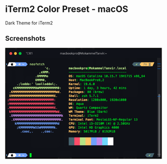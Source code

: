 # iTerm2 Color Preset - macOS

Dark Theme for iTerm2


## Screenshots

![App Screenshot](https://raw.githubusercontent.com/mokammeltanvir/iTerm2_colorPreset/main/iterm2.png)

